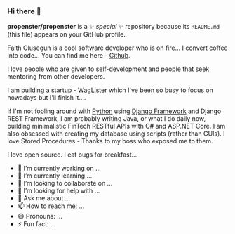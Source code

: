 ﻿### Hi there 👋


**propenster/propenster** is a ✨ _special_ ✨ repository because its `README.md` (this file) appears on your GitHub profile.

Faith Olusegun is a cool software developer who is on fire... I convert coffee into code... You can find me here - [Github](https://github.com/propenster).

I love people who are given to self-development and people that seek mentoring from other developers.

I am building a startup - [WagLister](https://github.com/propenster/WagLister) which I've been so busy to focus on nowadays but I'll finish it....

If I'm not fooling around with [Python](https://python.org) using [Django Framework](https://djangoproject.com) and Django REST Framework, I am probably writing Java, or what I do daily now, building minimalistic FinTech RESTful APIs with C# and ASP.NET Core. I am also obsessed with creating my database using scripts (rather than GUIs). I love Stored Procedures - Thanks to my boss who exposed me to them.

I love open source. I eat bugs for breakfast... 

- 🔭 I’m currently working on ...
- 🌱 I’m currently learning ...
- 👯 I’m looking to collaborate on ...
- 🤔 I’m looking for help with ...
- 💬 Ask me about ...
- 📫 How to reach me: ...
- 😄 Pronouns: ...
- ⚡ Fun fact: ...

